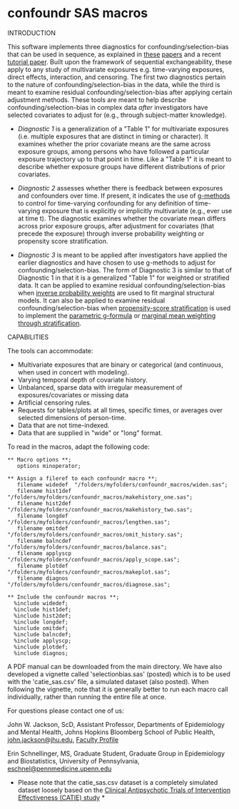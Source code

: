 # confoundr SAS macros

  
INTRODUCTION

This software implements three diagnostics for confounding/selection-bias that can be used in sequence, as explained in [these](https://pubmed.ncbi.nlm.nih.gov/27479649/) [papers](https://pubmed.ncbi.nlm.nih.gov/31145432/) and a recent [tutorial paper](https://pubmed.ncbi.nlm.nih.gov/32666075/). Built upon the framework of sequential exchangeability, these apply to any study of multivariate exposures e.g. time-varying exposures, direct effects, interaction, and censoring. The first two diagnostics pertain to the nature of confounding/selection-bias in the data, while the third is meant to examine residual confounding/selection-bias after applying certain adjustment methods. These tools are meant to help describe confounding/selection-bias in complex data _after_ investigators have selected covariates to adjust for (e.g., through subject-matter knowledge).

+ *Diagnostic 1* is a generalization of a "Table 1" for multivariate exposures (i.e. multiple exposures that are distinct in timing or character). It examines whether the prior covariate means are the same across exposure groups, among persons who have followed a particular exposure trajectory up to that point in time. Like a "Table 1" it is meant to describe whether exposure groups have different distributions of prior covariates. 

+ *Diagnostic 2* assesses whether there is feedback between exposures and confounders over time. If present, it indicates the use of [g-methods](https://www.ncbi.nlm.nih.gov/pubmed/28039382) to control for time-varying confounding for any definition of time-varying exposure that is explicitly or implicitly multivariate (e.g., ever use at time t). The diagnostic examines whether the covariate mean differs across prior exposure groups, after adjustment for covariates (that precede the exposure) through inverse probability weighting or propensity score stratification.

+ *Diagnostic 3* is meant to be applied after investigators have applied the earlier diagnostics and have chosen to use g-methods to adjust for confounding/selection-bias. The form of Diagnostic 3 is similar to that of Diagnostic 1 in that it is a generalized "Table 1" for weighted or stratified data. It can be applied to examine residual confounding/selection-bias when [inverse probability weights](https://www.ncbi.nlm.nih.gov/pubmed/10955408) are used to fit marginal structural models. It can also be applied to examine residual confounding/selection-bias when [propensity-score stratification](https://www.ncbi.nlm.nih.gov/pubmed/19817741) is used to implement the [parametric g-formula](https://www.ncbi.nlm.nih.gov/pubmed/23533091) or [marginal mean weighting through stratification](https://www.ncbi.nlm.nih.gov/pubmed/21843003).

CAPABILITIES

The tools can accommodate:
* Multivariate exposures that are binary or categorical (and continuous, when used in concert with modeling). 
* Varying temporal depth of covariate history.
* Unbalanced, sparse data with irregular measurement of exposures/covariates or missing data
* Artificial censoring rules.
* Requests for tables/plots at all times, specific times, or averages over selected dimensions of person-time.
* Data that are not time-indexed.
* Data that are supplied in "wide" or "long" format.

To read in the macros, adapt the following code:

```
** Macro options **;
   options minoperator;

** Assign a fileref to each confoundr macro **;
   filename widedef  "/folders/myfolders/confoundr_macros/widen.sas";
   filename hist1def "/folders/myfolders/confoundr_macros/makehistory_one.sas";
   filename hist2def "/folders/myfolders/confoundr_macros/makehistory_two.sas";
   filename longdef  "/folders/myfolders/confoundr_macros/lengthen.sas";
   filename omitdef  "/folders/myfolders/confoundr_macros/omit_history.sas";
   filename balncdef "/folders/myfolders/confoundr_macros/balance.sas";
   filename applyscp "/folders/myfolders/confoundr_macros/apply_scope.sas";
   filename plotdef  "/folders/myfolders/confoundr_macros/makeplot.sas";
   filename diagnos  "/folders/myfolders/confoundr_macros/diagnose.sas";

** Include the confoundr macros **;
  %include widedef;
  %include hist1def;
  %include hist2def;
  %include longdef;
  %include omitdef;
  %include balncdef;
  %include applyscp;
  %include plotdef;
  %include diagnos;
```

A PDF manual can be downloaded from the main directory. We have also developed a vignette called 'selectionbias.sas' (posted) which is to be used with the 'catie_sas.csv' file, a simulated dataset (also posted). When following the vignette, note that it is generally better to run each macro call individually, rather than running the entire file at once.

For questions please contact one of us:

John W. Jackson, ScD, Assistant Professor, Departments of Epidemiology and Mental Health, Johns Hopkins Bloomberg School of Public Health, john.jackson@jhu.edu, [Faculty Profile](https://www.jhsph.edu/faculty/directory/profile/3410/john-w-jackson) 

Erin Schnellinger, MS, Graduate Student, Graduate Group in Epidemiology and Biostatistics, University of Pennsylvania, eschnel@pennmedicine.upenn.edu



* Please note that the catie_sas.csv dataset is a completely simulated dataset loosely based on the [Clinical Antipsychotic Trials of Intervention Effectiveness (CATIE) study](https://www.ncbi.nlm.nih.gov/pubmed/16172203) *
